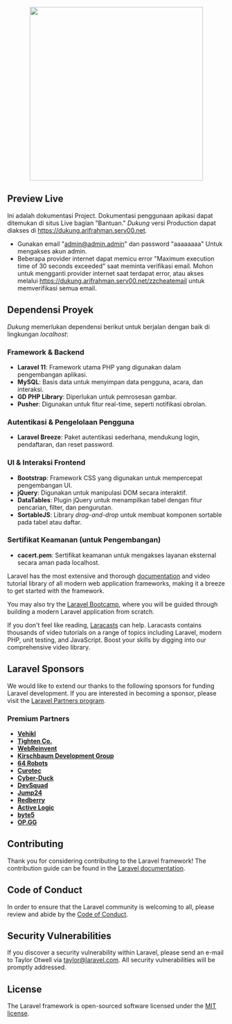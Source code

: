 <p align="center"><img src="https://dukung.arifrahman.serv00.net/images/logo.png" width="400"></p>

## Preview Live

Ini adalah dokumentasi Project. Dokumentasi penggunaan apikasi dapat ditemukan di situs Live bagian "Bantuan." *Dukung* versi Production dapat diakses di https://dukung.arifrahman.serv00.net.

- Gunakan email "admin@admin.admin" dan password "aaaaaaaa" Untuk mengakses akun admin.
- Beberapa provider internet dapat memicu error "Maximum execution time of 30 seconds exceeded" saat meminta verifikasi email. Mohon untuk mengganti provider internet saat terdapat error, atau akses melalui https://dukung.arifrahman.serv00.net/zzcheatemail untuk memverifikasi semua email.

## Dependensi Proyek

*Dukung* memerlukan dependensi berikut untuk berjalan dengan baik di lingkungan *localhost*:

### Framework & Backend
- **Laravel 11**: Framework utama PHP yang digunakan dalam pengembangan aplikasi.
- **MySQL**: Basis data untuk menyimpan data pengguna, acara, dan interaksi.
- **GD PHP Library**: Diperlukan untuk pemrosesan gambar.
- **Pusher**: Digunakan untuk fitur real-time, seperti notifikasi obrolan.

### Autentikasi & Pengelolaan Pengguna
- **Laravel Breeze**: Paket autentikasi sederhana, mendukung login, pendaftaran, dan reset password.

### UI & Interaksi Frontend
- **Bootstrap**: Framework CSS yang digunakan untuk mempercepat pengembangan UI.
- **jQuery**: Digunakan untuk manipulasi DOM secara interaktif.
- **DataTables**: Plugin jQuery untuk menampilkan tabel dengan fitur pencarian, filter, dan pengurutan.
- **SortableJS**: Library *drag-and-drop* untuk membuat komponen sortable pada tabel atau daftar.

### Sertifikat Keamanan (untuk Pengembangan)
- **cacert.pem**: Sertifikat keamanan untuk mengakses layanan eksternal secara aman pada localhost.


Laravel has the most extensive and thorough [documentation](https://laravel.com/docs) and video tutorial library of all modern web application frameworks, making it a breeze to get started with the framework.

You may also try the [Laravel Bootcamp](https://bootcamp.laravel.com), where you will be guided through building a modern Laravel application from scratch.

If you don't feel like reading, [Laracasts](https://laracasts.com) can help. Laracasts contains thousands of video tutorials on a range of topics including Laravel, modern PHP, unit testing, and JavaScript. Boost your skills by digging into our comprehensive video library.

## Laravel Sponsors

We would like to extend our thanks to the following sponsors for funding Laravel development. If you are interested in becoming a sponsor, please visit the [Laravel Partners program](https://partners.laravel.com).

### Premium Partners

- **[Vehikl](https://vehikl.com/)**
- **[Tighten Co.](https://tighten.co)**
- **[WebReinvent](https://webreinvent.com/)**
- **[Kirschbaum Development Group](https://kirschbaumdevelopment.com)**
- **[64 Robots](https://64robots.com)**
- **[Curotec](https://www.curotec.com/services/technologies/laravel/)**
- **[Cyber-Duck](https://cyber-duck.co.uk)**
- **[DevSquad](https://devsquad.com/hire-laravel-developers)**
- **[Jump24](https://jump24.co.uk)**
- **[Redberry](https://redberry.international/laravel/)**
- **[Active Logic](https://activelogic.com)**
- **[byte5](https://byte5.de)**
- **[OP.GG](https://op.gg)**

## Contributing

Thank you for considering contributing to the Laravel framework! The contribution guide can be found in the [Laravel documentation](https://laravel.com/docs/contributions).

## Code of Conduct

In order to ensure that the Laravel community is welcoming to all, please review and abide by the [Code of Conduct](https://laravel.com/docs/contributions#code-of-conduct).

## Security Vulnerabilities

If you discover a security vulnerability within Laravel, please send an e-mail to Taylor Otwell via [taylor@laravel.com](mailto:taylor@laravel.com). All security vulnerabilities will be promptly addressed.

## License

The Laravel framework is open-sourced software licensed under the [MIT license](https://opensource.org/licenses/MIT).
